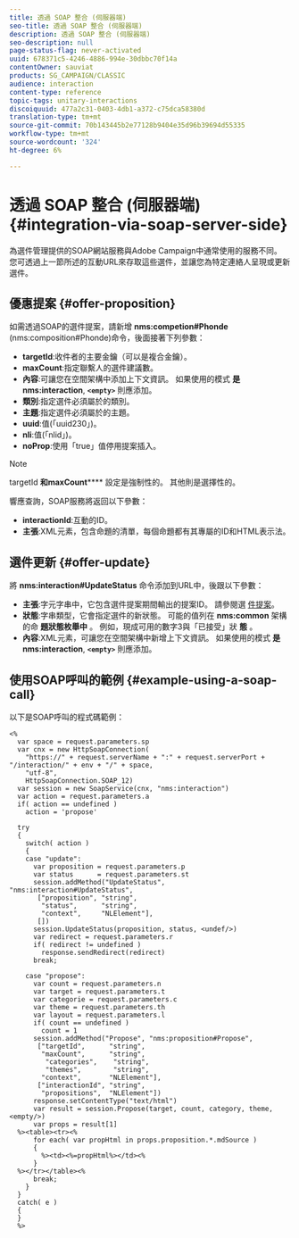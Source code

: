 ```yaml
---
title: 透過 SOAP 整合 (伺服器端)
seo-title: 透過 SOAP 整合 (伺服器端)
description: 透過 SOAP 整合 (伺服器端)
seo-description: null
page-status-flag: never-activated
uuid: 678371c5-4246-4886-994e-30dbbc70f14a
contentOwner: sauviat
products: SG_CAMPAIGN/CLASSIC
audience: interaction
content-type: reference
topic-tags: unitary-interactions
discoiquuid: 477a2c31-0403-4db1-a372-c75dca58380d
translation-type: tm+mt
source-git-commit: 70b143445b2e77128b9404e35d96b39694d55335
workflow-type: tm+mt
source-wordcount: '324'
ht-degree: 6%

---
```



# 透過 SOAP 整合 (伺服器端){#integration-via-soap-server-side}

為選件管理提供的SOAP網站服務與Adobe Campaign中通常使用的服務不同。 您可透過上一節所述的互動URL來存取這些選件，並讓您為特定連絡人呈現或更新選件。

## 優惠提案 {#offer-proposition}

如需透過SOAP的選件提案，請新增 **nms:competion#Phonde** (nms:composition#Phonde)命令，後面接著下列參數：

* **targetId**:收件者的主要金鑰（可以是複合金鑰）。
* **maxCount**:指定聯繫人的選件建議數。
* **內容**:可讓您在空間架構中添加上下文資訊。 如果使用的模式 **是nms:interaction**, **`<empty>`** 則應添加。
* **類別**:指定選件必須屬於的類別。
* **主題**:指定選件必須屬於的主題。
* **uuid**:值(「uuid230」)。
* **nli**:值(「nlid」)。
* **noProp**:使用「true」值停用提案插入。

>[!NOTE]
>
>targetId **和maxCount****** 設定是強制性的。 其他則是選擇性的。

響應查詢，SOAP服務將返回以下參數：

* **interactionId**:互動的ID。
* **主張**:XML元素，包含命題的清單，每個命題都有其專屬的ID和HTML表示法。

## 選件更新 {#offer-update}

將 **nms:interaction#UpdateStatus** 命令添加到URL中，後跟以下參數：

* **主張**:字元字串中，它包含選件提案期間輸出的提案ID。 請參閱選 [件提案](#offer-proposition)。
* **狀態**:字串類型，它會指定選件的新狀態。 可能的值列在 **nms:common** 架構的命 **題狀態枚舉中** 。 例如，現成可用的數字3與「已接受」狀 **態** 。
* **內容**:XML元素，可讓您在空間架構中新增上下文資訊。 如果使用的模式 **是nms:interaction**, **`<empty>`** 則應添加。

## 使用SOAP呼叫的範例 {#example-using-a-soap-call}

以下是SOAP呼叫的程式碼範例：

```
<%
  var space = request.parameters.sp
  var cnx = new HttpSoapConnection(
    "https://" + request.serverName + ":" + request.serverPort + "/interaction/" + env + "/" + space,
    "utf-8",
    HttpSoapConnection.SOAP_12)
  var session = new SoapService(cnx, "nms:interaction")
  var action = request.parameters.a
  if( action == undefined )
    action = 'propose'

  try
  {
    switch( action )
    {
    case "update":
      var proposition = request.parameters.p
      var status      = request.parameters.st
      session.addMethod("UpdateStatus", "nms:interaction#UpdateStatus",
       ["proposition", "string",
        "status",      "string",
        "context",     "NLElement"],
       [])
      session.UpdateStatus(proposition, status, <undef/>)
      var redirect = request.parameters.r
      if( redirect != undefined )
        response.sendRedirect(redirect)
      break;

    case "propose":
      var count = request.parameters.n
      var target = request.parameters.t
      var categorie = request.parameters.c
      var theme = request.parameters.th
      var layout = request.parameters.l
      if( count == undefined )
        count = 1
      session.addMethod("Propose", "nms:proposition#Propose",
       ["targetId",      "string",
        "maxCount",      "string",
         "categories",    "string",
         "themes",        "string",
        "context",       "NLElement"],
       ["interactionId", "string",
        "propositions",  "NLElement"])
      response.setContentType("text/html")
      var result = session.Propose(target, count, category, theme, <empty/>)
      var props = result[1]
  %><table><tr><%
      for each( var propHtml in props.proposition.*.mdSource )
      {
        %><td><%=propHtml%></td><%
      }
  %></tr></table><%
      break;
    }
  }
  catch( e )
  {
  }
  %>
```
